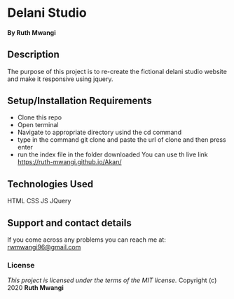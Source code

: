 # Delani Studio

#### By **Ruth Mwangi**
## Description
The purpose of this project is to re-create the fictional delani studio website and make it responsive using jquery.
## Setup/Installation Requirements
* Clone this repo  
* Open terminal
* Navigate to appropriate directory usind the cd command
* type in the command git clone and paste the url of clone and then press enter 
* run the index file in the folder downloaded
You can use th live link https://ruth-mwangi.github.io/Akan/

## Technologies Used
HTML
CSS
JS
JQuery
## Support and contact details
If you come across any problems you can reach me at: rwmwangi96@gmail.com
### License
*This project is licensed under the terms of the MIT license.*
Copyright (c) 2020 **Ruth Mwangi**
